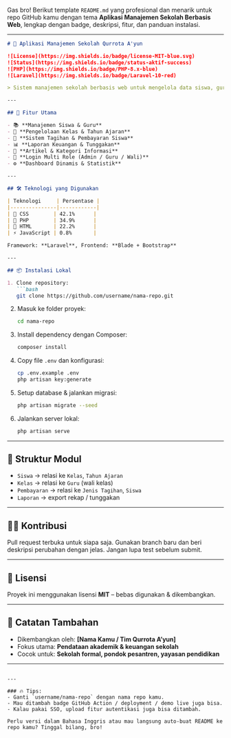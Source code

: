 Gas bro! Berikut template `README.md` yang profesional dan menarik untuk repo GitHub kamu dengan tema **Aplikasi Manajemen Sekolah Berbasis Web**, lengkap dengan badge, deskripsi, fitur, dan panduan instalasi.

---

````markdown
# 📘 Aplikasi Manajemen Sekolah Qurrota A'yun

![License](https://img.shields.io/badge/license-MIT-blue.svg)
![Status](https://img.shields.io/badge/status-aktif-success)
![PHP](https://img.shields.io/badge/PHP-8.x-blue)
![Laravel](https://img.shields.io/badge/Laravel-10-red)

> Sistem manajemen sekolah berbasis web untuk mengelola data siswa, guru, kelas, keuangan, dan akademik secara efisien dan terintegrasi.

---

## 🚀 Fitur Utama

- 📚 **Manajemen Siswa & Guru**
- 🏫 **Pengelolaan Kelas & Tahun Ajaran**
- 💸 **Sistem Tagihan & Pembayaran Siswa**
- 📊 **Laporan Keuangan & Tunggakan**
- 📰 **Artikel & Kategori Informasi**
- 🔐 **Login Multi Role (Admin / Guru / Wali)**
- ⚙️ **Dashboard Dinamis & Statistik**

---

## 🛠️ Teknologi yang Digunakan

| Teknologi     | Persentase |
|---------------|------------|
| 🎨 CSS        | 42.1%      |
| 🐘 PHP        | 34.9%      |
| 🧱 HTML       | 22.2%      |
| ⚡ JavaScript | 0.8%       |

Framework: **Laravel**, Frontend: **Blade + Bootstrap**

---

## 📦 Instalasi Lokal

1. Clone repository:
   ```bash
   git clone https://github.com/username/nama-repo.git
````

2. Masuk ke folder proyek:

   ```bash
   cd nama-repo
   ```

3. Install dependency dengan Composer:

   ```bash
   composer install
   ```

4. Copy file `.env` dan konfigurasi:

   ```bash
   cp .env.example .env
   php artisan key:generate
   ```

5. Setup database & jalankan migrasi:

   ```bash
   php artisan migrate --seed
   ```

6. Jalankan server lokal:

   ```bash
   php artisan serve
   ```

---

## 📂 Struktur Modul

* `Siswa` → relasi ke `Kelas`, `Tahun Ajaran`
* `Kelas` → relasi ke `Guru` (wali kelas)
* `Pembayaran` → relasi ke `Jenis Tagihan`, `Siswa`
* `Laporan` → export rekap / tunggakan

---

## 👨‍💻 Kontribusi

Pull request terbuka untuk siapa saja. Gunakan branch baru dan beri deskripsi perubahan dengan jelas. Jangan lupa test sebelum submit.

---

## 📄 Lisensi

Proyek ini menggunakan lisensi **MIT** – bebas digunakan & dikembangkan.

---

## 🧠 Catatan Tambahan

* Dikembangkan oleh: **\[Nama Kamu / Tim Qurrota A’yun]**
* Fokus utama: **Pendataan akademik & keuangan sekolah**
* Cocok untuk: **Sekolah formal, pondok pesantren, yayasan pendidikan**

---

```

---

### 🔥 Tips:
- Ganti `username/nama-repo` dengan nama repo kamu.
- Mau ditambah badge GitHub Action / deployment / demo live juga bisa.
- Kalau pakai SSO, upload fitur autentikasi juga bisa ditambah.

Perlu versi dalam Bahasa Inggris atau mau langsung auto-buat README ke repo kamu? Tinggal bilang, bro!
```
